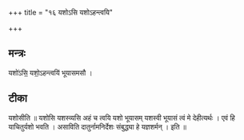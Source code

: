 +++
title = "१६ यशोऽसि यशोऽहन्त्वयि"

+++
## मन्त्रः

यशो॑ऽसि॒ यशो॒ऽहन्त्वयि॑ भूयासमसौ ।  

## टीका
यशोसीति ॥ यशोसि यशस्व्यसि अहं च त्वयि यशो भूयासम् यशस्वी भूयासं त्वं मे देहीत्यर्थः । एवं हि याचितुर्यशो भवति । असाविति दातुर्नामनिर्देशः संबुद्ध्या हे यज्ञशर्मन् । इति ॥

